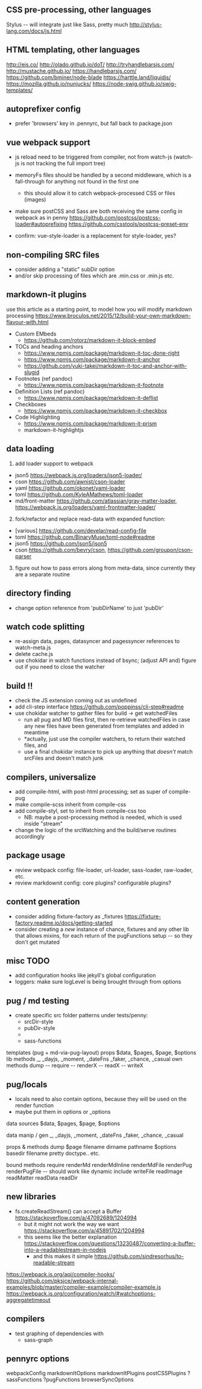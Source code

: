 ## CSS pre-processing, other languages

Stylus -- will integrate just like Sass, pretty much
http://stylus-lang.com/docs/js.html

## HTML templating, other languages

http://ejs.co/
http://olado.github.io/doT/
http://tryhandlebarsjs.com/
http://mustache.github.io/
https://handlebarsjs.com/
https://github.com/bminer/node-blade
https://harttle.land/liquidjs/
https://mozilla.github.io/nunjucks/
https://node-swig.github.io/swig-templates/

## autoprefixer config

- prefer 'browsers' key in .pennyrc, but fall back to package.json

## vue webpack support

- js reload need to be triggered from compiler, not from watch-js (watch-js is not tracking the full import tree)
- memoryFs files should be handled by a second middleware, which is a fall-through for anything not found in the first one
  - this should allow it to catch webpack-processed CSS or files (images)
- make sure postCSS and Sass are both receiving the same config in webpack as in penny
  https://github.com/postcss/postcss-loader#autoprefixing
  https://github.com/csstools/postcss-preset-env

- confirm: vue-style-loader is a replacement for style-loader, yes?

## non-compiling SRC files

- consider adding a "static" subDir option
- and/or skip processing of files which are .min.css or .min.js etc.

## markdown-it plugins

use this article as a starting point, to model how you will modify markdown processing
  https://www.broculos.net/2015/12/build-your-own-markdown-flavour-with.html

- Custom EMbeds
  - https://github.com/rotorz/markdown-it-block-embed
- TOCs and heading anchors
  - https://www.npmjs.com/package/markdown-it-toc-done-right
  - https://www.npmjs.com/package/markdown-it-anchor
  - https://github.com/yuki-takei/markdown-it-toc-and-anchor-with-slugid
- Footnotes (ref pandoc)
  - https://www.npmjs.com/package/markdown-it-footnote
- Definition Lists (ref pandoc)
  - https://www.npmjs.com/package/markdown-it-deflist
- Checkboxes
  - https://www.npmjs.com/package/markdown-it-checkbox
- Code Highlighting
  - https://www.npmjs.com/package/markdown-it-prism
  - markdown-it-highlightjs


## data loading

1. add loader support to webpack
  - json5 https://webpack.js.org/loaders/json5-loader/
  - cson https://github.com/awnist/cson-loader
  - yaml https://github.com/okonet/yaml-loader
  - toml https://github.com/KyleAMathews/toml-loader
  - md/front-matter https://github.com/atlassian/gray-matter-loader, https://webpack.js.org/loaders/yaml-frontmatter-loader/

2. fork/refactor and replace read-data with expanded function:
  - [various] https://github.com/develar/read-config-file
  - toml https://github.com/BinaryMuse/toml-node#readme
  - json5 https://github.com/json5/json5
  - cson https://github.com/bevry/cson, https://github.com/groupon/cson-parser

3. figure out how to pass errors along from meta-data, since currently they are a separate routine

## directory finding

- change option reference from 'pubDirName' to just 'pubDir'

## watch code splitting

- re-assign data, pages, datasyncer and pagessyncer references to watch-meta.js
- delete cache.js
- use chokidar in watch functions instead of bsync; (adjust API and) figure out if you need to close the watcher

## build !!

- check the JS extension coming out as undefined
- add cli-step interface https://github.com/poppinss/cli-step#readme
- use chokidar watcher to gather files for build -> get watchedFiles
  - run all pug and MD files first, then re-retrieve watchedFiles in case any new files have been generated from templates and added in meantime
  - *actually, just use the compiler watchers, to return their watched files, and
  - use a final chokidar instance to pick up anything that *doesn't* match srcFiles and doesn't match junk

## compilers, universalize

- add compile-html, with post-html processing; set as super of compile-pug
- make compile-scss inherit from compile-css
- add compile-styl, set to inherit from compile-css too
  - NB: maybe a post-processing method is needed, which is used inside "stream"
- change the logic of the srcWatching and the build/serve routines accordingly

## package usage

- review webpack config: file-loader, url-loader, sass-loader, raw-loader, etc.
- review markdownit config: core plugins? configurable plugins?


## content generation

- consider adding fixture-factory as _fixtures
  https://fixture-factory.readme.io/docs/getting-started
- consider creating a *new* instance of chance, fixtures and any other lib that allows mixins, for each return of the pugFunctions setup -- so they don't get mutated

## misc TODO

- add configuration hooks like jekyll's global configuration
- loggers: make sure logLevel is being brought through from options

## pug / md testing

- create specific src folder patterns under tests/penny:
  - srcDir-style
  - pubDir-style
  -
  - sass-functions

templates (pug + md-via-pug-layout)
  props
    $data, $pages, $page, $options
  lib methods
    _, _dayjs, _moment, _dateFns
    _faker, _chance, _casual
  own methods
    dump
    --
    require
    --
    renderX
    --
    readX
    --
    writeX

## pug/locals

- locals need to also contain options, because they will be used on the render function
- maybe put them in options or _options

data sources
  $data, $pages, $page, $options

data manip / gen
  _, _dayjs, _moment, _dateFns
  _faker, _chance, _casual

props & methods
  dump
  $page
    filename
    dirname
    pathname
  $options
    basedir
    filename
    pretty
    doctype.. etc.

bound methods
  require
  renderMd
  renderMdInline
  renderMdFile
  renderPug
  renderPugFile -- should work like dynamic include
  writeFile
  readImage
  readMatter
  readData
  readDir


## new libraries

- fs.createReadStream() can accept a Buffer https://stackoverflow.com/a/47092689/1204994
  - but it might not work the way we want https://stackoverflow.com/a/45891702/1204994
  - this seems like the better explanation https://stackoverflow.com/questions/13230487/converting-a-buffer-into-a-readablestream-in-nodejs
    - and this makes it simple https://github.com/sindresorhus/to-readable-stream


https://webpack.js.org/api/compiler-hooks/
https://github.com/pksjce/webpack-internal-examples/blob/master/compiler-example/compiler-example.js
https://webpack.js.org/configuration/watch/#watchoptions-aggregatetimeout

## compilers

- test graphing of dependencies with
  - sass-graph

## pennyrc options

webpackConfig
markdownItOptions
markdownItPlugins
postCSSPlugins
?sassFunctions
?pugFunctions
browserSyncOptions
